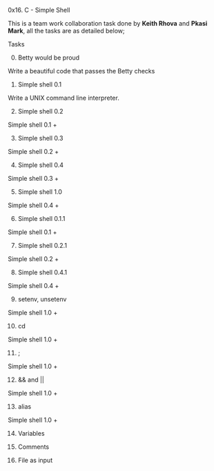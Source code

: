 0x16. C - Simple Shell

This is a team work collaboration task done by **Keith Rhova** and **Pkasi Mark**, all the tasks are as detailed below;


Tasks

0. Betty would be proud

Write a beautiful code that passes the Betty checks

1. Simple shell 0.1

Write a UNIX command line interpreter.

2. Simple shell 0.2

Simple shell 0.1 +

3. Simple shell 0.3

Simple shell 0.2 +

4. Simple shell 0.4

Simple shell 0.3 +

5. Simple shell 1.0

Simple shell 0.4 +

6. Simple shell 0.1.1

Simple shell 0.1 +

7. Simple shell 0.2.1

Simple shell 0.2 +

8. Simple shell 0.4.1

Simple shell 0.4 +

9. setenv, unsetenv

Simple shell 1.0 +

10. cd

Simple shell 1.0 +

11. ;

Simple shell 1.0 +

12. && and ||

Simple shell 1.0 +

13. alias

Simple shell 1.0 +

14. Variables 

15. Comments 

16. File as input
